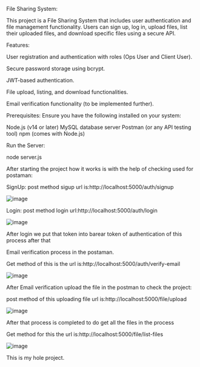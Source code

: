 File Sharing System:

This project is a File Sharing System that includes user authentication and file management functionality. Users can sign up, log in, upload files, list their uploaded files, and download specific files using a secure API.


Features:

User registration and authentication with roles (Ops User and Client User).

Secure password storage using bcrypt.

JWT-based authentication.

File upload, listing, and download functionalities.

Email verification functionality (to be implemented further).

Prerequisites:
Ensure you have the following installed on your system:


Node.js (v14 or later)
MySQL database server
Postman (or any API testing tool)
npm (comes with Node.js)

Run the Server:

node server.js

After starting the project how it works is with the help of checking used for postaman:

SignUp:
post method sigup url is:http://localhost:5000/auth/signup

![image](https://github.com/user-attachments/assets/3406ec22-5969-429a-8a14-1a4fab80b066)

Login:
post method login url:http://localhost:5000/auth/login

![image](https://github.com/user-attachments/assets/15c20af3-2aec-4f93-ac8a-56bd86e3aec2)

After login we put that token into barear token of authentication of this process after that

Email verification process in the postaman.

Get method of this is the url is:http://localhost:5000/auth/verify-email

![image](https://github.com/user-attachments/assets/906cba6d-f09e-42e7-9425-8c4789957c1b)

After Email verification upload the file in the postman to check the project:

post method of this uploading file url is:http://localhost:5000/file/upload

![image](https://github.com/user-attachments/assets/43852c3c-afa7-4907-a26e-7d09f0524032)

After that process is completed to do get all the files in the process

Get method for this the url is:http://localhost:5000/file/list-files

![image](https://github.com/user-attachments/assets/ae20c74d-d102-4bac-bd73-f2a2883835d8)

This is my hole project.


